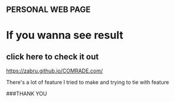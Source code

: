 ## PERSONAL WEB PAGE

# If you wanna see result

## click here to check it out

https://zabru.github.io/COMRADE.com/ 

There's a lot of feature I tried to make and trying to tie with feature

###THANK YOU

